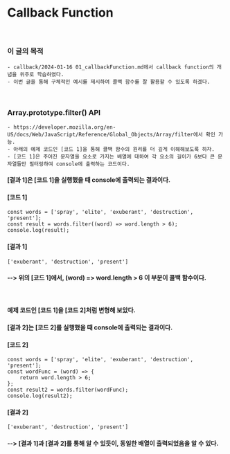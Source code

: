 # Callback Function
<br/>

### 이 글의 목적
    - callback/2024-01-16 01_callbackFunction.md에서 callback function의 개념을 위주로 학습하였다.
    - 이번 글을 통해 구체적인 예시를 제시하여 콜백 함수를 잘 활용할 수 있도록 하겠다. 
<br/>

### Array.prototype.filter() API
    - https://developer.mozilla.org/en-US/docs/Web/JavaScript/Reference/Global_Objects/Array/filter에서 확인 가능.
    - 아래의 예제 코드인 [코드 1]을 통해 콜백 함수의 원리를 더 깊게 이해해보도록 하자.
    - [코드 1]은 주어진 문자열을 요소로 가지는 배열에 대하여 각 요소의 길이가 6보다 큰 문자열들만 필터링하여 console에 출력하는 코드이다.
#### [결과 1]은 [코드 1]을 실행했을 때 console에 출력되는 결과이다.

#### [코드 1]
```plaintext
const words = ['spray', 'elite', 'exuberant', 'destruction', 'present'];
const result = words.filter((word) => word.length > 6);
console.log(result);
```
#### [결과 1]
    ['exuberant', 'destruction', 'present']
#### --> 위의 [코드 1]에서, (word) => word.length > 6 이 부분이 콜백 함수이다.
<br/>

#### 예제 코드인 [코드 1]을 [코드 2]처럼 변형해 보았다.
#### [결과 2]는 [코드 2]를 실행했을 때 console에 출력되는 결과이다.
#### [코드 2]
```plaintext
const words = ['spray', 'elite', 'exuberant', 'destruction', 'present'];
const wordFunc = (word) => {
    return word.length > 6;
};
const result2 = words.filter(wordFunc);
console.log(result2);
```
#### [결과 2]
    ['exuberant', 'destruction', 'present']
#### --> [결과 1]과 [결과 2]를 통해 알 수 있듯이, 동일한 배열이 출력되었음을 알 수 있다.
















